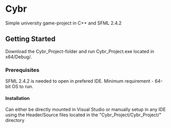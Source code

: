 # Cybr
Simple university game-project in C++ and SFML 2.4.2
## Getting Started
Download the Cybr_Project-folder and run Cybr_Project.exe located in x64/Debug/.
### Prerequisites
SFML 2.4.2 is needed to open in prefered IDE. Minimum requirement - 64-bit OS to run.
#### Installation
Can either be directly mounted in Visual Studio or manually setup in any IDE using the Header/Source files located in the "Cybr_Project/Cybr_Project/" directory
